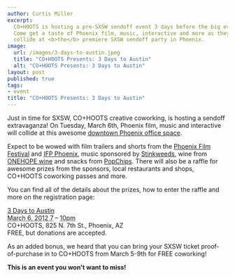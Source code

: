```yaml
---
author: Curtis Miller
excerpt:
  CO+HOOTS is hosting a pre-SXSW sendoff event 3 days before the big event! 
  Come get a taste of Phoenix film, music, interactive and more as they 
  collide at <b>the</b> premiere SXSW sendoff party in Phoenix.
image:
  url: /images/3-days-to-austin.jpeg
  title: "CO+HOOTS Presents: 3 Days to Austin"
  alt: "CO+HOOTS Presents: 3 Days to Austin"
layout: post
published: true
tags:
- event
title: "CO+HOOTS Presents: 3 Days to Austin"
---
```


Just in time for SXSW, CO+HOOTS creative coworking, is hosting a sendoff extravaganza! On Tuesday, March 6th, Phoenix film, music and interactive will collide at this awesome [downtown Phoenix office space](http://www.cohoots.com).

Expect to be wowed with film trailers and shorts from the [Phoenix Film Festival](http://www.phoenixfilmfestival.com/) and [IFP Phoenix](http://www.ifpphx.org/), music sponsored by [Stinkweeds](http://stinkweeds.com/), wine from [ONEHOPE wine](http://www.onehopewine.com/) and snacks from [PopChips](http://www.popchips.com/). There will also be a raffle for awesome prizes from the sponsors, local restaurants and shops, CO+HOOTS coworking passes and more.

You can find all of the details about the prizes, how to enter the raffle and more on the registration page:

<div class="vevent well" id="hcalendar-3-Days-to-Austin">
  <a class="url" href="http://3daystoatx.eventbrite.com/?ref=flatterline">
    <span class="summary">3 Days to Austin</span>
  </a>
  <div>
    <abbr class="dtstart" title="2012-03-06T19:00-07:0000">March 6, 2012 7</abbr> –
    <abbr class="dtend" title="2012-03-06T22:00-07:00">10pm</abbr>
  </div>
  <div class="location">CO+HOOTS, 825 N. 7th St., Phoenix, AZ</div>
  <div class="description">FREE, but donations are accepted.</div>
</div>

As an added bonus, we heard that you can bring your SXSW ticket proof-of-purchase in to CO+HOOTS from March 5-9th for FREE coworking!

**This is an event you won't want to miss!**
